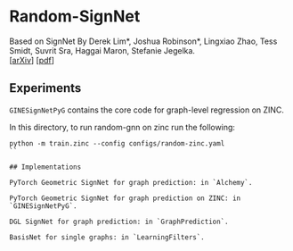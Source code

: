 # Random-SignNet
Based on SignNet By Derek Lim*, Joshua Robinson*, Lingxiao Zhao, Tess Smidt, Suvrit Sra, Haggai Maron, Stefanie Jegelka.  
[[arXiv](https://arxiv.org/abs/2202.13013)] [[pdf](https://arxiv.org/pdf/2202.13013.pdf)]

## Experiments

`GINESignNetPyG` contains the core code for graph-level regression on ZINC.

In this directory, to run random-gnn on zinc run the following:
```
python -m train.zinc --config configs/random-zinc.yaml
``

## Implementations

PyTorch Geometric SignNet for graph prediction: in `Alchemy`.

PyTorch Geometric SignNet for graph prediction on ZINC: in `GINESignNetPyG`.

DGL SignNet for graph prediction: in `GraphPrediction`.

BasisNet for single graphs: in `LearningFilters`.
